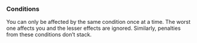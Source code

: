 ### Conditions

You can only be affected by the same condition once at a time. The worst  
one affects you and the lesser effects are ignored. Similarly, penalties  
from these conditions don’t stack.

















